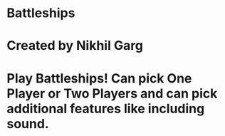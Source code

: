 # Battleships
# Created by Nikhil Garg

# Play Battleships! Can pick One Player or Two Players and can pick additional features like including sound.
